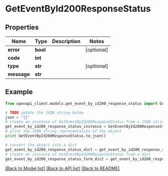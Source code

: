 # GetEventById200ResponseStatus


## Properties
Name | Type | Description | Notes
------------ | ------------- | ------------- | -------------
**error** | **bool** |  | [optional] 
**code** | **int** |  | 
**type** | **str** |  | [optional] 
**message** | **str** |  | 

## Example

```python
from openapi_client.models.get_event_by_id200_response_status import GetEventById200ResponseStatus

# TODO update the JSON string below
json = "{}"
# create an instance of GetEventById200ResponseStatus from a JSON string
get_event_by_id200_response_status_instance = GetEventById200ResponseStatus.from_json(json)
# print the JSON string representation of the object
print GetEventById200ResponseStatus.to_json()

# convert the object into a dict
get_event_by_id200_response_status_dict = get_event_by_id200_response_status_instance.to_dict()
# create an instance of GetEventById200ResponseStatus from a dict
get_event_by_id200_response_status_form_dict = get_event_by_id200_response_status.from_dict(get_event_by_id200_response_status_dict)
```
[[Back to Model list]](../README.md#documentation-for-models) [[Back to API list]](../README.md#documentation-for-api-endpoints) [[Back to README]](../README.md)


